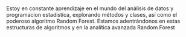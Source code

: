 # 
Estoy en constante aprendizaje en el mundo del análisis de datos y programacion estadistíca, explorando métodos y clases, así como el poderoso algoritmo Random Forest. Estamos adentrándonos en estas estructuras de algoritmos y en la analítica avanzada
Random Forest
